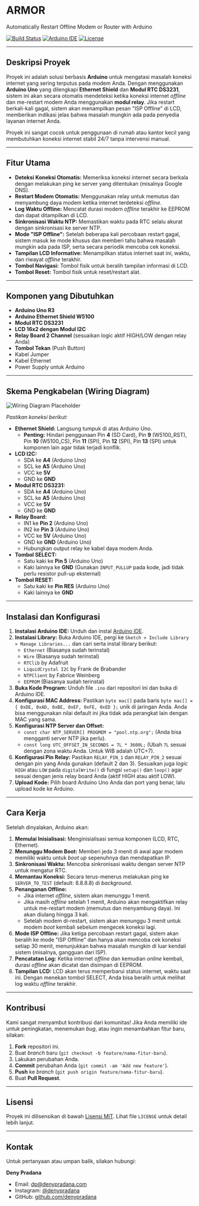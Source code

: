 # ARMOR
Automatically Restart Offline Modem or Router with Arduino

[![Build Status](https://img.shields.io/badge/Status-Stable-brightgreen)](https://github.com/denypradana/ARMOR)
[![Arduino IDE](https://img.shields.io/badge/Arduino%20IDE-1.8%2B-blue)](https://www.arduino.cc/en/software)
[![License](https://img.shields.io/badge/License-MIT-blue.svg)](LICENSE)

---

## Deskripsi Proyek

Proyek ini adalah solusi berbasis **Arduino** untuk mengatasi masalah koneksi internet yang sering terputus pada modem Anda. Dengan menggunakan **Arduino Uno** yang dilengkapi **Ethernet Shield** dan **Modul RTC DS3231**, sistem ini akan secara otomatis mendeteksi ketika koneksi internet *offline* dan me-restart modem Anda menggunakan **modul relay**. Jika restart berkali-kali gagal, sistem akan menampilkan pesan "ISP Offline" di LCD, memberikan indikasi jelas bahwa masalah mungkin ada pada penyedia layanan internet Anda.

Proyek ini sangat cocok untuk penggunaan di rumah atau kantor kecil yang membutuhkan koneksi internet stabil 24/7 tanpa intervensi manual.

---

## Fitur Utama

* **Deteksi Koneksi Otomatis:** Memeriksa koneksi internet secara berkala dengan melakukan ping ke server yang ditentukan (misalnya Google DNS).
* **Restart Modem Otomatis:** Menggunakan relay untuk memutus dan menyambung daya modem ketika internet terdeteksi *offline*.
* **Log Waktu Offline:** Mencatat durasi modem *offline* terakhir ke EEPROM dan dapat ditampilkan di LCD.
* **Sinkronisasi Waktu NTP:** Memastikan waktu pada RTC selalu akurat dengan sinkronisasi ke server NTP.
* **Mode "ISP Offline":** Setelah beberapa kali percobaan restart gagal, sistem masuk ke mode khusus dan memberi tahu bahwa masalah mungkin ada pada ISP, serta secara periodik mencoba cek koneksi.
* **Tampilan LCD Informative:** Menampilkan status internet saat ini, waktu, dan riwayat *offline* terakhir.
* **Tombol Navigasi:** Tombol fisik untuk beralih tampilan informasi di LCD.
* **Tombol Reset:** Tombol fisik untuk reset/restart alat.
---

## Komponen yang Dibutuhkan

* **Arduino Uno R3**
* **Arduino Ethernet Shield W5100**
* **Modul RTC DS3231**
* **LCD 16x2 dengan Modul I2C**
* **Relay Board 2 Channel** (sesuaikan logic aktif HIGH/LOW dengan relay Anda)
* **Tombol Tekan** (Push Button)
* Kabel Jumper
* Kabel Ethernet
* Power Supply untuk Arduino

---

## Skema Pengkabelan (Wiring Diagram)

![Wiring Diagram Placeholder](https://i.ibb.co/Xx6BsncZ/ARMOR-SCHEMATIC.png)

*Pastikan koneksi berikut:*
* **Ethernet Shield:** Langsung tumpuk di atas Arduino Uno.
    * **Penting:** Hindari penggunaan Pin **4** (SD Card), Pin **9** (W5100\_RST), Pin **10** (W5100\_CS), Pin **11** (SPI), Pin **12** (SPI), Pin **13** (SPI) untuk komponen lain agar tidak terjadi konflik.
* **LCD I2C:**
    * SDA ke **A4** (Arduino Uno)
    * SCL ke **A5** (Arduino Uno)
    * VCC ke **5V**
    * GND ke **GND**
* **Modul RTC DS3231:**
    * SDA ke **A4** (Arduino Uno)
    * SCL ke **A5** (Arduino Uno)
    * VCC ke **5V**
    * GND ke **GND**
* **Relay Board:**
    * IN1 ke **Pin 2** (Arduino Uno)
    * IN2 ke **Pin 3** (Arduino Uno)
    * VCC ke **5V** (Arduino Uno)
    * GND ke **GND** (Arduino Uno)
    * Hubungkan output relay ke kabel daya modem Anda.
* **Tombol SELECT:**
    * Satu kaki ke **Pin 5** (Arduino Uno)
    * Kaki lainnya ke **GND** (Gunakan `INPUT_PULLUP` pada kode, jadi tidak perlu resistor pull-up eksternal)
* **Tombol RESET:**
    * Satu kaki ke **Pin RES** (Arduino Uno)
    * Kaki lainnya ke **GND**

---

## Instalasi dan Konfigurasi

1.  **Instalasi Arduino IDE:** Unduh dan instal [Arduino IDE](https://www.arduino.cc/en/software).
2.  **Instalasi Library:**
    Buka Arduino IDE, pergi ke `Sketch > Include Library > Manage Libraries...` dan cari serta instal library berikut:
    * `Ethernet` (Biasanya sudah terinstal)
    * `Wire` (Biasanya sudah terinstal)
    * `RTClib` by Adafruit
    * `LiquidCrystal I2C` by Frank de Brabander
    * `NTPClient` by Fabrice Weinberg
    * `EEPROM` (Biasanya sudah terinstal)
3.  **Buka Kode Program:** Unduh file `.ino` dari repositori ini dan buka di Arduino IDE.
4.  **Konfigurasi MAC Address:**
    Pastikan `byte mac[]` pada baris `byte mac[] = { 0xDE, 0xAD, 0xBE, 0xEF, 0xFE, 0xED };` unik di jaringan Anda. Anda bisa menggunakan nilai default ini jika tidak ada perangkat lain dengan MAC yang sama.
5.  **Konfigurasi NTP Server dan Offset:**
    * `const char NTP_SERVER[] PROGMEM = "pool.ntp.org";` (Anda bisa mengganti server NTP jika perlu).
    * `const long UTC_OFFSET_IN_SECONDS = 7L * 3600L;` (Ubah `7L` sesuai dengan zona waktu Anda. Untuk WIB adalah UTC+7).
6.  **Konfigurasi Pin Relay:**
    Pastikan `RELAY_PIN_1` dan `RELAY_PIN_2` sesuai dengan pin yang Anda gunakan (default 2 dan 3). Sesuaikan juga *logic* `HIGH` atau `LOW` pada `digitalWrite()` di fungsi `setup()` dan `loop()` agar sesuai dengan jenis relay board Anda (aktif HIGH atau aktif LOW).
7.  **Upload Kode:** Pilih board Arduino Uno Anda dan port yang benar, lalu upload kode ke Arduino.

---

## Cara Kerja

Setelah dinyalakan, Arduino akan:
1.  **Memulai Inisialisasi:** Menginisialisasi semua komponen (LCD, RTC, Ethernet).
2.  **Menunggu Modem Boot:** Memberi jeda 3 menit di awal agar modem memiliki waktu untuk *boot up* sepenuhnya dan mendapatkan IP.
3.  **Sinkronisasi Waktu:** Mencoba sinkronisasi waktu dengan server NTP untuk mengatur RTC.
4.  **Memantau Koneksi:** Secara terus-menerus melakukan ping ke `SERVER_TO_TEST` (default: 8.8.8.8) di *background*.
5.  **Penanganan Offline:**
    * Jika internet *offline*, sistem akan menunggu 1 menit.
    * Jika masih *offline* setelah 1 menit, Arduino akan mengaktifkan relay untuk me-restart modem (memutus dan menyambung daya). Ini akan diulang hingga 3 kali.
    * Setelah modem di-restart, sistem akan menunggu 3 menit untuk modem *boot* kembali sebelum mengecek koneksi lagi.
6.  **Mode ISP Offline:** Jika ketiga percobaan restart gagal, sistem akan beralih ke mode "ISP Offline" dan hanya akan mencoba cek koneksi setiap 30 menit, menunjukkan bahwa masalah mungkin di luar kendali sistem (misalnya, gangguan dari ISP).
7.  **Pencatatan Log:** Ketika internet *offline* dan kemudian *online* kembali, durasi *offline* akan dicatat dan disimpan di EEPROM.
8.  **Tampilan LCD:** LCD akan terus memperbarui status internet, waktu saat ini. Dengan menekan tombol SELECT, Anda bisa beralih untuk melihat log waktu *offline* terakhir.

---

## Kontribusi

Kami sangat menyambut kontribusi dari komunitas! Jika Anda memiliki ide untuk peningkatan, menemukan *bug*, atau ingin menambahkan fitur baru, silakan:
1.  **Fork** repositori ini.
2.  Buat *branch* baru (`git checkout -b feature/nama-fitur-baru`).
3.  Lakukan perubahan Anda.
4.  **Commit** perubahan Anda (`git commit -am 'Add new feature'`).
5.  **Push** ke *branch* (`git push origin feature/nama-fitur-baru`).
6.  Buat **Pull Request**.

---

## Lisensi

Proyek ini dilisensikan di bawah [Lisensi MIT](LICENSE). Lihat file `LICENSE` untuk detail lebih lanjut.

---

## Kontak

Untuk pertanyaan atau umpan balik, silakan hubungi:

**Deny Pradana**
* Email: [dp@denypradana.com](mailto:dp@denypradana.com)
* Instagram: [@denypradana](https://www.instagram.com/denypradana)
* GitHub: [github.com/denypradana](https://github.com/denypradana)
